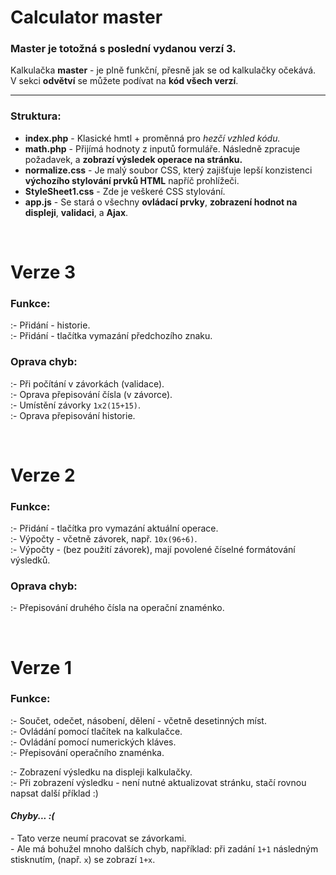 # Calculator master
### **Master** je totožná s poslední vydanou **verzí 3**. 

Kalkulačka **master** - je plně funkční, přesně jak se od kalkulačky očekává.  
V sekci **odvětví** se můžete podívat na **kód všech verzí**.  

---
 
### **Struktura:**
* **index.php** - Klasické hmtl + proměnná pro _hezčí vzhled kódu._
* **math.php** - Přijímá hodnoty z inputů formuláře. Následně zpracuje požadavek, a **zobrazí výsledek operace na stránku.**
* **normalize.css** - Je malý soubor CSS, který zajišťuje lepší konzistenci **výchozího stylování prvků HTML** napříč prohlížeči.
* **StyleSheet1.css** - Zde je veškeré CSS stylování.
* **app.js** - Se stará o všechny **ovládací prvky**, **zobrazení hodnot na displeji**, **validaci**, a **Ajax**.


<br>

# **Verze 3**
### **Funkce:**
\:- Přidání - historie.  
\:- Přidání - tlačítka vymazání předchozího znaku.   
### **Oprava chyb:**
\:- Při počítání v závorkách (validace).  
\:- Oprava přepisování čísla (v závorce).  
\:- Umístění závorky ``1x2(15+15)``.  
\:- Oprava přepisování historie.

<br>

# **Verze 2**
### **Funkce:**
\:- Přidání - tlačítka pro vymazání aktuální operace.  
\:- Výpočty - včetně závorek, např. ``10x(96÷6)``.   
\:- Výpočty - (bez použití závorek), mají povolené číselné formátování výsledků.   
### **Oprava chyb:**
\:- Přepisování druhého čísla na operační znaménko.

<br>

# **Verze 1**
### **Funkce:**
\:- Součet, odečet, násobení, dělení - včetně desetinných míst.  
\:- Ovládání pomocí tlačítek na kalkulačce.  
\:- Ovládání pomocí numerických kláves.  
\:- Přepisování operačního znaménka. 

\:- Zobrazení výsledku na displeji kalkulačky.  
\:- Při zobrazení výsledku - není nutné aktualizovat stránku, stačí rovnou napsat další příklad :)    

#### _Chyby... :(_
\- Tato verze neumí pracovat se závorkami.  
\- Ale má bohužel mnoho dalších chyb, například: při zadání ``1+1`` následným stisknutím, (např. ``x``) se zobrazí ``1+x``.    
